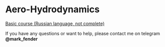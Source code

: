 # Aero-Hydrodynamics

[Basic course (Russian language, not complete)](https://hisparks.github.io/Aero-Hydrodynamics/dist/ru/basic/1.html)

If you have any questions or want to help, please contact me on telegram **@mark_fender**

